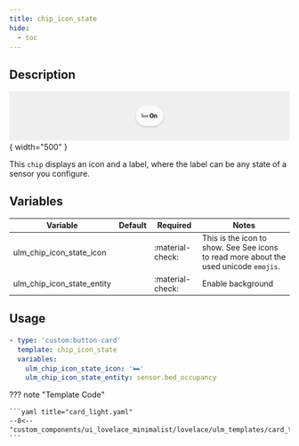 ```yaml
---
title: chip_icon_state
hide:
  - toc
---
```

<!-- markdownlint-disable MD046 -->

## Description

![example-image](../../assets/img/ulm_chips/chip_icon_state.png){ width="500" }

This `chip` displays an icon and a label, where the label can be any state of a sensor you configure.

## Variables

| Variable | Default | Required         | Notes             |
|----------|---------|------------------|-------------------|
| ulm_chip_icon_state_icon     |         | :material-check: | This is the icon to show. See See icons to read more about the used unicode `emojis`.  |
|ulm_chip_icon_state_entity|  | :material-check: | Enable background |

## Usage

```yaml
- type: 'custom:button-card'
  template: chip_icon_state
  variables:
    ulm_chip_icon_state_icon: '🛏️'
    ulm_chip_icon_state_entity: sensor.bed_occupancy
```

??? note "Template Code"

    ```yaml title="card_light.yaml"
    --8<-- "custom_components/ui_lovelace_minimalist/lovelace/ulm_templates/card_templates/chips/chip_icon_state.yaml"
    ```
